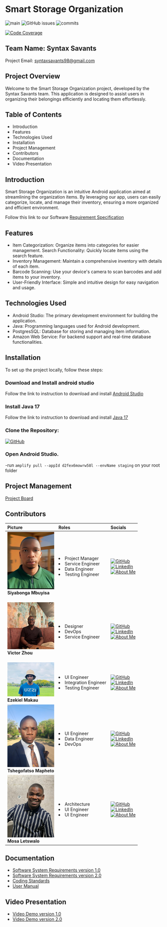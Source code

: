 # Smart Storage Organization
![main](https://github.com/COS301-SE-2024/Smart-Storage-Organizer-Application/actions/workflows/AndroidBuild.yml/badge.svg?branch=fix-errors)
![GitHub issues](https://img.shields.io/github/issues/COS301-SE-2024/Smart-Storage-Organizer-Application)
![commits](https://badgen.net/github/commits/COS301-SE-2024/Smart-Storage-Organizer-Application/main)

  <a href="">
        <img src="https://img.shields.io/coveralls/github/badges/shields"
  alt="Code Coverage"></a>

## Team Name: Syntax Savants
Project Email: syntaxsavants98@gmail.com

## Project Overview
Welcome to the Smart Storage Organization project, developed by the Syntax Savants team. This application is designed to assist users in organizing their belongings efficiently and locating them effortlessly. 

## Table of Contents
- Introduction
- Features
- Technologies Used
- Installation
- Project Management
- Contributors
- Documentation
- Video Presentation

## Introduction
Smart Storage Organization is an intuitive Android application aimed at streamlining the organization items. By leveraging our app, users can easily categorize, locate, and manage their inventory, ensuring a more organized and efficient environment.

Follow this link to our Software [Requirement Specification](https://drive.google.com/file/d/1uwDNIdp_jhJlOSvbrRa6xovKHfMinYG2/view?usp=sharing/)


## Features
- Item Categorization: Organize items into categories for easier management.
Search Functionality: Quickly locate items using the search feature.
- Inventory Management: Maintain a comprehensive inventory with details of each item.
- Barcode Scanning: Use your device's camera to scan barcodes and add items to your inventory.
- User-Friendly Interface: Simple and intuitive design for easy navigation and usage.

## Technologies Used
- Android Studio: The primary development environment for building the application.
- Java: Programming languages used for Android development.
- PostgresSQL: Database for storing and managing item information.
- Amazon Web Service: For backend support and real-time database functionalities.


## Installation
To set up the project locally, follow these steps:

### Download and Install android studio

Follow the link to instruction to download and install [Android Studio](https://developer.android.com/studio/)

### Install Java 17
Follow the link to instruction to download and install [Java 17](https://www.oracle.com/java/technologies/downloads/)

### Clone the Repository:
[![GitHub](https://img.shields.io/badge/GitHub-Clone-white?style=flat-square&logo=github)]([https://github.com/Siyabonga-Mbuyisa-u20491621/](https://github.com/COS301-SE-2024/Smart-Storage-Organizer-Application.git))

### Open Android Studio.

-run `amplify pull --appId d2fex6mowrw58l --envName staging` on your root folder
## Project Management
[Project Board](https://github.com/orgs/COS301-SE-2024/projects/73)

## Contributors

| Picture                                                                       | Roles                                       | Socials                                                                     |
| :---------------------------------------------------------------------------- | :------------------------------------------ | :-------------------------------------------------------------------------- |
|<img src="./Docs/Team-Biographies/Siyadp.jpg" width="150"> <br><b>Siyabonga Mbuyisa</b><br><br>| <li>Project Manager<li>Service Engineer<li>Data Engineer<li>Testing Engineer | [![GitHub](https://img.shields.io/badge/GitHub-Profile-green?style=flat-square&logo=github)](https://github.com/Siyabonga-Mbuyisa-u20491621/) <br> [![LinkedIn](https://img.shields.io/badge/LinkedIn-Profile-blue?style=flat-square&logo=linkedin)](https://www.linkedin.com/in/siyabonga-mbuyisa-developer/) <br> [![About Me](https://img.shields.io/badge/About-Me-orange?style=flat-square)](./Docs/Team-Biographies/Siyabonga_Mbuyisa.md) |
|<img src="./Docs/Team-Biographies/Victordp.jpg" width="150"> <br><b>Victor Zhou</b><br><br> | <li>Designer <li>DevOps<li>Service Engineer |[![GitHub](https://img.shields.io/badge/GitHub-Profile-green?style=flat-square&logo=github)](https://github.com/Xerof47Vel/) <br> [![LinkedIn](https://img.shields.io/badge/LinkedIn-Profile-blue?style=flat-square&logo=linkedin)](http://www.linkedin.com/in/victor-zhou-343004302/) <br> [![About Me](https://img.shields.io/badge/About-Me-orange?style=flat-square)](./Docs/Team-Biographies/Victor_Zhou.md) |
|<img src="./Docs/Team-Biographies/Ezedp.jpg" width="150">  <br><b>Ezekiel Makau</b><br>| <li>UI Engineer<li>Integration Engineer<li>Testing Engineer| [![GitHub](https://img.shields.io/badge/GitHub-Profile-green?style=flat-square&logo=github)](https://github.com/Segadimane-Makau/) <br> [![LinkedIn](https://img.shields.io/badge/LinkedIn-Profile-blue?style=flat-square&logo=linkedin)](https://www.linkedin.com/in/ezekiel-makau-397aa92b7/) <br> [![About Me](https://img.shields.io/badge/About-Me-orange?style=flat-square)](./Docs/Team-Biographies/Ezekiel_Makau.md) |
| <img src="./Docs/Team-Biographies/Tshegodp.jpg" width="150"> <br> <b>Tshegofatso Mapheto</b><br>| <li>UI Engineer <li> Data Engineer<li>DevOps| [![GitHub](https://img.shields.io/badge/GitHub-Profile-green?style=flat-square&logo=github)](https://github.com/TshegofatsoMapheto/) <br> [![LinkedIn](https://img.shields.io/badge/LinkedIn-Profile-blue?style=flat-square&logo=linkedin)](https://www.linkedin.com/in/tshegofatso-mapheto-167678189/) <br> [![About Me](https://img.shields.io/badge/About-Me-orange?style=flat-square)](./Docs/Team-Biographies/Tshegofatso_Mapheto.md) |
|<img src="./Docs/Team-Biographies/Mosadp.jpg" width="150"> <br><b>Mosa Letswalo</b><br> | <li>Architecture<li>UI Engineer<li>UI Engineer                 | [![GitHub](https://img.shields.io/badge/GitHub-Profile-green?style=flat-square&logo=github)](https://github.com/tomosaHub/) <br> [![LinkedIn](https://img.shields.io/badge/LinkedIn-Profile-blue?style=flat-square&logo=linkedin)](http://www.linkedin.com/in/mosa-letswalo/) <br> [![About Me](https://img.shields.io/badge/About-Me-orange?style=flat-square)](./Docs/Team-Biographies/Mosa_Letswalo.md) |


## Documentation
- [Software System Requirements version 1.0](https://drive.google.com/file/d/1uwDNIdp_jhJlOSvbrRa6xovKHfMinYG2/view?usp=sharing/)
- [Software System Requirements version 2.0](https://drive.google.com/file/d/11MeE3BuLXW-xYbIvGt1glTcDh0X2ZSJd/view?usp=sharing/)
- [Coding Standards](https://drive.google.com/file/d/1EAAzcRx2sW9YHFUU5M2FNNSPxxFSiY5M/view?usp=sharing/)
- [User Manual](https://drive.google.com/file/d/1rWRu85DgWk7ZRq3zpKyyNtpLU51UL3vP/view?usp=sharing/)

## Video Presentation
 - [Video Demo version 1.0](https://drive.google.com/file/d/1w9az3xmsQlpUj-nXCbXK5JcLUwYoBVSx/view?usp=drive_link/)
 - [Video Demo version 2.0](https://drive.google.com/file/d/1AEc3MrZKrq1AfwJUcGkbMed6eWlABkgF/view?usp=sharing)

